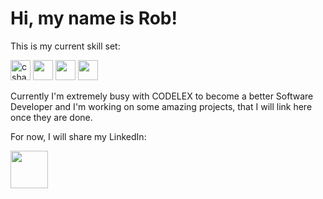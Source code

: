 <h1>Hi, my name is Rob!</h1> 

This is my current skill set:

<img src="https://camo.githubusercontent.com/141c1a5f427a31b616890bd40619c350e135df58/68747470733a2f2f64657669636f6e2e6465762f64657669636f6e2e6769742f69636f6e732f6373686172702f6373686172702d6f726967696e616c2e737667" alt="csharp" width="32" height="32" data-canonical-src="https://devicon.dev/devicon.git/icons/csharp/csharp-original.svg" style="max-width:100%;"> <img height="32" width="32" src="https://cdn.jsdelivr.net/npm/simple-icons@v3/icons/git.svg" /> <img height="32" width="32" src="https://cdn.jsdelivr.net/npm/simple-icons@v3/icons/dot-net.svg" /> <img height="32" width="32" src="https://cdn.jsdelivr.net/npm/simple-icons@v3/icons/sqlite.svg" /> 

<p>Currently I'm extremely busy with CODELEX to become a better Software Developer and I'm working on some amazing projects, that I will link here once they are done.</p>
<p>For now, I will share my LinkedIn: </p><a href="https://www.linkedin.com/in/robertssilins/" target="blank"><img src="https://www.iconsdb.com/icons/preview/royal-blue/linkedin-6-xxl.png" width="60 height="60"</a>



